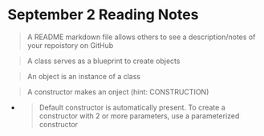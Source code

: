 # September 2 Reading Notes

>A README markdown file allows others to see a description/notes  of your repoistory on GitHub

>A class serves as a blueprint to create objects

>An object is an instance of a class

>A constructor makes an onject (hint: CONSTRUCTION)
*  >Default constructor is automatically present. To create a constructor with 2 or more parameters, use a parameterized constructor
